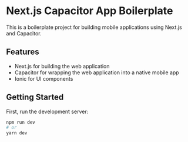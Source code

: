 # Next.js Capacitor App Boilerplate

This is a boilerplate project for building mobile applications using Next.js and Capacitor.

## Features

- Next.js for building the web application
- Capacitor for wrapping the web application into a native mobile app
- Ionic for UI components

## Getting Started

First, run the development server:

```bash
npm run dev
# or
yarn dev
```
